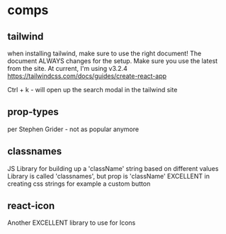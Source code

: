 # comps

## tailwind

when installing tailwind, make sure to use the right document! The document ALWAYS changes for the setup. Make sure you use the latest from the site. At current, I'm using v3.2.4
https://tailwindcss.com/docs/guides/create-react-app

Ctrl + k - will open up the search modal in the tailwind site

## prop-types

per Stephen Grider - not as popular anymore

## classnames

JS Library for building up a 'className' string based on different values
Library is called 'classnames', but prop is 'className'
EXCELLENT in creating css strings for example a custom button

## react-icon

Another EXCELLENT library to use for Icons
